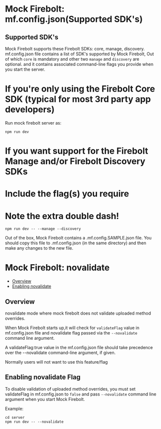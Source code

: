 Mock Firebolt: mf.config.json(Supported SDK's) 
=======================
## Supported SDK's

Mock Firebolt supports these Firebolt SDKs: core, manage, discovery.
mf.config.json file contains a list of SDK's supported by Mock Firebolt, Out of which `core` is mandatory and other two `manage` and `discovery` are optional.
and it contains associated command-line flags you provide when you start the server.
# If you're only using the Firebolt Core SDK (typical for most 3rd party app developers)
Run mock firebolt server as:
```
npm run dev
```

# If you want support for the Firebolt Manage and/or Firebolt Discovery SDKs
# Include the flag(s) you require
# Note the extra double dash!
```
npm run dev -- --manage --discovery
```

Out of the box, Mock Firebolt contains a .mf.config.SAMPLE.json file. You should copy this file to .mf.config.json (in the same directory) and then make any changes to the new file.


Mock Firebolt: novalidate 
=======================

- [Overview](#overview)
- [Enabling novalidate](#enabling-novalidate)

## Overview

novalidate mode where mock firebolt does not validate uploaded method overrides.

When Mock Firebolt starts up,it will check for `validateFlag` value in mf.config.json file and novalidate flag passed via the `--novalidate` command line argument.

A validateFlag:true value in the mf.config.json file should take precedence over the --novalidate command-line argument, if given.

Normally users will not want to use this feature/flag

## Enabling novalidate Flag

To disable validation of uploaded method overrides, you must set validateFlag in mf.config.json to `false` and pass `--novalidate` command line argument when you start Mock Firebolt.

Example:
```
cd server
npm run dev -- --novalidate
```
